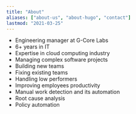 ```yaml
---
title: "About"
aliases: ["about-us", "about-hugo", "contact"]
lastmod: "2021-03-25"
---
```


* Engineering manager at G-Core Labs
* 6+ years in IT
* Expertise in cloud computing industry
* Managing complex software projects
* Building new teams
* Fixing existing teams
* Handling low performers
* Improving employees productivity
* Manual work detection and its automation
* Root cause analysis
* Policy automation
